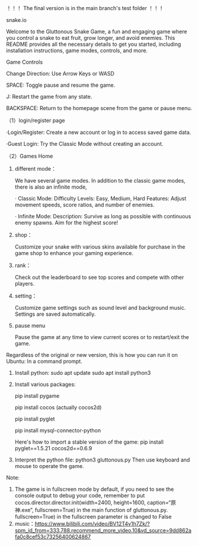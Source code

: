 
！！！ The final version is in the main branch's test folder ！！！



snake.io

   Welcome to the Gluttonous Snake Game, a fun and engaging game where you control a snake to eat fruit, grow longer, and avoid enemies. This README provides all the necessary details to get you started, including installation instructions, game modes, controls, and more.

Game Controls

   Change Direction: Use Arrow Keys or WASD
   
   SPACE: Toggle pause and resume the game.
   
   J: Restart the game from any state.
   
   BACKSPACE: Return to the homepage scene from the game or pause menu.

（1）login/register page

   ·Login/Register: Create a new account or log in to access saved game data.
   
   ·Guest Login: Try the Classic Mode without creating an account.

（2）Games Home

1. different mode：
   
   We have several game modes. In addition to the classic game modes, there is also an infinite mode,
   
   · Classic Mode:
      Difficulty Levels: Easy, Medium, Hard
      Features: Adjust movement speeds, score ratios, and number of enemies.
   
   · Infinite Mode:
      Description: Survive as long as possible with continuous enemy spawns. Aim for the highest score!
   
2. shop：

   Customize your snake with various skins available for purchase in the game shop to enhance your gaming experience.

3. rank：

   Check out the leaderboard to see top scores and compete with other players.

4. setting：

   Customize game settings such as sound level and background music. Settings are saved automatically.

5. pause menu

   Pause the game at any time to view current scores or to restart/exit the game.


Regardless of the original or new version, this is how you can run it on Ubuntu: In a command prompt.

   1. Install python: sudo apt update sudo apt install python3
   2. Install various packages:

      pip install pygame

      pip install cocos (actually cocos2d)

      pip install pyglet

      pip install mysql-connector-python

      Here's how to import a stable version of the game: pip install pyglet==1.5.21 cocos2d==0.6.9
   
   3. Interpret the python file: python3 gluttonous.py
   Then use keyboard and mouse to operate the game.

Note: 
   1. The game is in fullscreen mode by default, if you need to see the console output to debug your code, 
   remember to put cocos.director.director.init(width=2400, height=1600, caption=“原神.exe”, fullscreen=True) in the main function of gluttonous.py. fullscreen=True) in the fullscreen parameter is changed to False
   2. music：https://www.bilibili.com/video/BV12T4y1h7Zk/?spm_id_from=333.788.recommend_more_video.10&vd_source=9dd862afa0c8cef53c73256400624867
